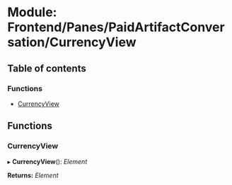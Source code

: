 # Module: Frontend/Panes/PaidArtifactConversation/CurrencyView

## Table of contents

### Functions

- [CurrencyView](frontend_panes_paidartifactconversation_currencyview.md#currencyview)

## Functions

### CurrencyView

▸ **CurrencyView**(): _Element_

**Returns:** _Element_

